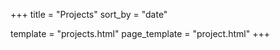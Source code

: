 +++
title   = "Projects"
sort_by = "date"

template      = "projects.html"
page_template = "project.html"
+++
